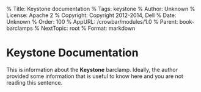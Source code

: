 % Title: Keystone documentation
% Tags: keystone
% Author: Unknown
% License: Apache 2
% Copyright: Copyright 2012-2014, Dell 
% Date: Unknown
% Order: 100
% AppURL: /crowbar/modules/1.0
% Parent: book-barclamps
% NextTopic: root
% Format: markdown

# Keystone Documentation

This is information about the **Keystone** barclamp. Ideally, the author provided some information that is 
useful to know here and you are not reading this sentence.

